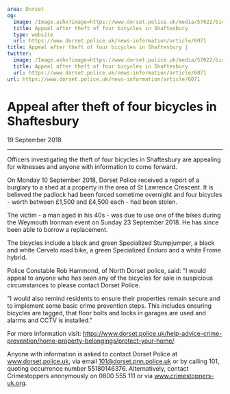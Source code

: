 ```yaml
area: Dorset
og:
  image: /Image.ashx?image=https://www.dorset.police.uk/media/57022/bicycle-theft-shaftesbury-17-september-2018.jpg&amp;amp;width=150
  title: Appeal after theft of four bicycles in Shaftesbury
  type: website
  url: https://www.dorset.police.uk/news-information/article/6071
title: Appeal after theft of four bicycles in Shaftesbury |
twitter:
  image: /Image.ashx?image=https://www.dorset.police.uk/media/57022/bicycle-theft-shaftesbury-17-september-2018.jpg&amp;amp;width=150
  title: Appeal after theft of four bicycles in Shaftesbury
  url: https://www.dorset.police.uk/news-information/article/6071
url: https://www.dorset.police.uk/news-information/article/6071
```

# Appeal after theft of four bicycles in Shaftesbury

19 September 2018

* * *

Officers investigating the theft of four bicycles in Shaftesbury are appealing for witnesses and anyone with information to come forward.

On Monday 10 September 2018, Dorset Police received a report of a burglary to a shed at a property in the area of St Lawrence Crescent. It is believed the padlock had been forced sometime overnight and four bicycles - worth between £1,500 and £4,500 each - had been stolen.

The victim - a man aged in his 40s - was due to use one of the bikes during the Weymouth Ironman event on Sunday 23 September 2018. He has since been able to borrow a replacement.

The bicycles include a black and green Specialized Stumpjumper, a black and white Cervelo road bike, a green Specialized Enduro and a white Frome hybrid.

Police Constable Rob Hammond, of North Dorset police, said: "I would appeal to anyone who has seen any of the bicycles for sale in suspicious circumstances to please contact Dorset Police.

"I would also remind residents to ensure their properties remain secure and to implement some basic crime prevention steps. This includes ensuring bicycles are tagged, that floor bolts and locks in garages are used and alarms and CCTV is installed."

For more information visit: https://www.dorset.police.uk/help-advice-crime-prevention/home-property-belongings/protect-your-home/

Anyone with information is asked to contact Dorset Police at www.dorset.police.uk, via email 101@dorset.pnn.police.uk or by calling 101, quoting occurrence number 55180146376. Alternatively, contact Crimestoppers anonymously on 0800 555 111 or via www.crimestoppers-uk.org.

